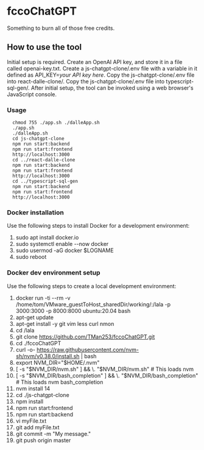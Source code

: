 # fccoChatGPT
Something to burn all of those free credits.

## How to use the tool
Initial setup is required.  Create an OpenAI API key, and store it in a file called openai-key.txt.  Create a js-chatgpt-clone/.env file with a variable in it defined as API_KEY=*your API key here*.  Copy the js-chatgpt-clone/.env file into react-dalle-clone/.  Copy the js-chatgpt-clone/.env file into typescript-sql-gen/.  After initial setup, the tool can be invoked using a web browser's JavaScript console.

### Usage
      chmod 755 ./app.sh ./dalleApp.sh
      ./app.sh
      ./dalleApp.sh
      cd js-chatgpt-clone
      npm run start:backend
      npm run start:frontend
      http://localhost:3000
      cd ../react-dalle-clone
      npm run start:backend
      npm run start:frontend
      http://localhost:3000
      cd ../typescript-sql-gen
      npm run start:backend
      npm run start:frontend
      http://localhost:3000

### Docker installation
Use the following steps to install Docker for a development environment:
1. sudo apt install docker.io
2. sudo systemctl enable --now docker
3. sudo usermod -aG docker $LOGNAME
4. sudo reboot

### Docker dev environment setup
Use the following steps to create a local development environment:
1. docker run -ti --rm -v /home/tom/VMware\_guestToHost\_sharedDir/working/:/lala -p 3000:3000 -p 8000:8000 ubuntu:20.04 bash
2. apt-get update
3. apt-get install -y git vim less curl nmon
4. cd /lala
5. git clone https://github.com/TMan253/fccoChatGPT.git
6. cd ./fccoChatGPT
7. curl -o- https://raw.githubusercontent.com/nvm-sh/nvm/v0.38.0/install.sh | bash
8. export NVM_DIR="$HOME/.nvm"
9. [ -s "$NVM_DIR/nvm.sh" ] && \. "$NVM_DIR/nvm.sh"  # This loads nvm
10. [ -s "$NVM_DIR/bash_completion" ] && \. "$NVM_DIR/bash_completion"  # This loads nvm bash_completion
11. nvm install 14
12. cd ./js-chatgpt-clone
13. npm install
14. npm run start:frontend
15. npm run start:backend
16. vi myFile.txt
17. git add myFile.txt
18. git commit -m "My message."
19. git push origin master
